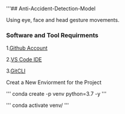 '''## Anti-Accident-Detection-Model

Using eye, face and head gesture movements.



### Software and Tool Requirments

1.[Github Account](https://github.com)

2.[VS Code IDE](https://code.visualstudio.com/)

3.[GitCLI](https://git-scm.com/download/win)

Creat a New Enviorment for the Project

'''
conda create -p venv python=3.7 -y
'''

'''
conda activate venv/
'''
